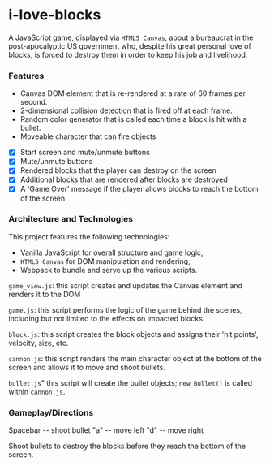 # i-love-blocks

A JavaScript game, displayed via `HTML5 Canvas`, about a bureaucrat in the post-apocalyptic US government who, despite his great personal love of blocks, is forced to destroy them in order to keep his job and livelihood.

### Features

- Canvas DOM element that is re-rendered at a rate of 60 frames per second.
- 2-dimensional collision detection that is fired off at each frame.
- Random color generator that is called each time a block is hit with a bullet.
- Moveable character that can fire objects


- [x] Start screen and mute/unmute buttons
- [x] Mute/unmute buttons
- [x] Rendered blocks that the player can destroy on the screen
- [x] Additional blocks that are rendered after blocks are destroyed
- [x] A 'Game Over' message if the player allows blocks to reach the bottom of the screen

### Architecture and Technologies 

This project features the following technologies:

- Vanilla JavaScript for overall structure and game logic,
- `HTML5 Canvas` for DOM manipulation and rendering,
- Webpack to bundle and serve up the various scripts.

`game_view.js`: this script creates and updates the Canvas element and renders it to the DOM

`game.js`: this script performs the logic of the game behind the scenes, including but not limited to the effects on impacted blocks.

`block.js`: this script creates the block objects and assigns their 'hit points', velocity, size, etc.

`cannon.js`: this script renders the main character object at the bottom of the screen and allows it to move and shoot bullets.

`bullet.js`" this script will create the bullet objects; `new Bullet()` is called within `cannon.js`.

### Gameplay/Directions

Spacebar -- shoot bullet
"a" -- move left
"d" -- move right

Shoot bullets to destroy the blocks before they reach the bottom of the screen.



